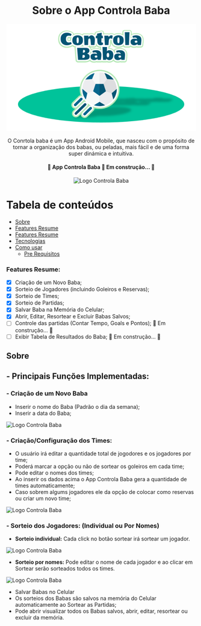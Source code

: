 <h1 align="center">Sobre o App Controla Baba</h1>
<p align="center">
  <img src="https://github.com/neijrdev/about_app_controla_baba/blob/main/assets/banner_app_menor_to_git.png?raw=true" height="auto" width="600" alt="Logo Controla Baba" 
</p>


<p align="center">O Conrtola baba é um App Android Mobile, que nasceu com o propósito de tornar a organização dos babas, ou peladas, mais fácil e de uma forma super dinámica e intuitiva.</p>

<h4 align="center"> 
	🚧  App Controla Baba 🚀 Em construção...  🚧
</h4>


<p align="center">
  <img src="https://github.com/neijrdev/app_controla_baba/blob/main/assets/gif_open_app_2.gif?raw=true" height="auto" width="300" alt="Logo Controla Baba" 
</p>


Tabela de conteúdos
=================
<!--ts-->
   * [Sobre](#Sobre)
   * [Features Resume](#Features-Resume)
   * [Features Resume](#Features-Resume)
   * [Tecnologias](#tecnologias)
   * [Como usar](#como-usar)
      * [Pre Requisitos](#pre-requisitos)

<!--te-->


### Features Resume:
- [x] Criação de um Novo Baba;
- [x] Sorteio de Jogadores (incluindo Goleiros e Reservas);
- [x] Sorteio de Times;
- [x] Sorteio de Partidas;
- [x] Salvar Baba na Memória do Celular;
- [x] Abrir, Editar, Resortear e Excluir Babas Salvos;
- [ ] Controle das partidas (Contar Tempo, Goals e Pontos); 🚀 Em construção...  🚧 
- [ ] Exibir Tabela de Resultados do Baba; 🚀 Em construção...  🚧

## Sobre

## - Principais Funções Implementadas:

### - Criação de um Novo Baba
<ul>
  <li>Inserir o nome do Baba (Padrão o dia da semana);</li>
  <li>Inserir a data do Baba;</li>
</ul>

<p align="left">
   <img src="https://github.com/neijrdev/app_controla_baba/blob/main/assets/edit_name_and_date.gif?raw=true" height="auto" width="300" alt="Logo Controla Baba" 
</p>

### - Criação/Configuração dos Times:
<ul>
  <li>O usuário irá editar a quantidade total de jogodores e os jogadores por time;</li>
  <li>Poderá marcar a opção ou não de sortear os goleiros em cada time;</li>
  <li>Pode editar o nomes dos times;</li>
  <li>Ao inserir os dados acima o App Controla Baba gera a quantidade de times automaticamente;</li>
  <li>Caso sobrem algums jogadores ele da opção de colocar como reservas ou criar um novo time;</li>
</ul>	

<p align="left">
   <img src="https://github.com/neijrdev/app_controla_baba/blob/main/assets/edit_name_and_date.gif?raw=true" height="auto" width="300" alt="Logo Controla Baba" 
</p>
	
### - Sorteio dos Jogadores: (Individual ou Por Nomes)
<ul>
  <li><b>Sorteio individual:</b> Cada click no botão sortear irá sortear um jogador.</li>
</ul>	

<p align="left">
   <img src="https://github.com/neijrdev/app_controla_baba/blob/main/assets/edit_name_and_date.gif?raw=true" height="auto" width="300" alt="Logo Controla Baba" 
</p>
	

<ul>
   <li><b>Sorteio por nomes:</b> Pode editar o nome de cada jogador e ao clicar em Sortear serão sorteados todos os times.</li>
</ul>

<p align="left">
   <img src="https://github.com/neijrdev/app_controla_baba/blob/main/assets/edit_name_and_date.gif?raw=true" height="auto" width="300" alt="Logo Controla Baba" 
</p>

 

* Salvar Babas no Celular
 * Os sorteios dos Babas são salvos na memória do Celular automaticamente ao Sortear as Partidas;
 * Pode abrir visualizar todos os Babas salvos, abrir, editar, resortear ou excluir da memória.


